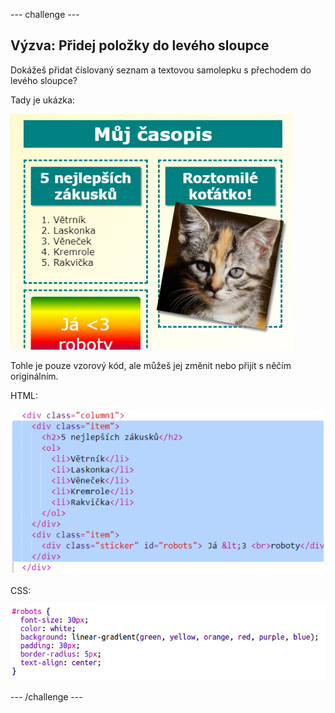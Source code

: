 --- challenge ---

## Výzva: Přidej položky do levého sloupce

Dokážeš přidat číslovaný seznam a textovou samolepku s přechodem do levého sloupce?

Tady je ukázka:

![snímek obrazovky](images/magazine-challenge1-example.png)

Tohle je pouze vzorový kód, ale můžeš jej změnit nebo přijít s něčím originálním.

HTML:

![snímek obrazovky](images/magazine-challenge1.png)

CSS:

![snímek obrazovky](images/magazine-challenge1-style.png)

--- /challenge ---